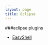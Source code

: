 ```yaml
---
layout: page 
title: Eclipse
---
```



###eclipse plugins
- [EasyShell](http://sourceforge.net/projects/pluginbox/)

